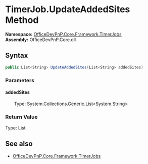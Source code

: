 # TimerJob.UpdateAddedSites Method  
  

**Namespace:** [OfficeDevPnP.Core.Framework.TimerJobs](OfficeDevPnP.Core.Framework.TimerJobs.md)  
**Assembly:** OfficeDevPnP.Core.dll  
## Syntax
```C#
public List<String> UpdateAddedSites(List<String> addedSites)
```
### Parameters
#### addedSites  
&emsp;&emsp;Type: System.Collections.Generic.List<System.String>  

### Return Value
Type: List<String>  

## See also
- [OfficeDevPnP.Core.Framework.TimerJobs](OfficeDevPnP.Core.Framework.TimerJobs.md)
